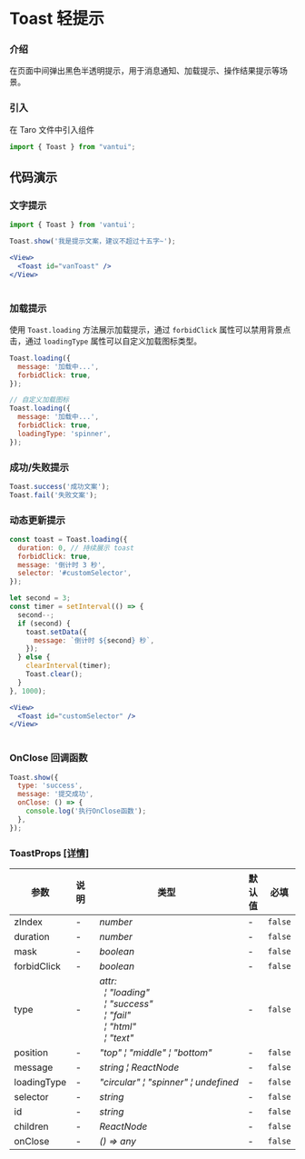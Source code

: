 # Toast 轻提示

### 介绍

在页面中间弹出黑色半透明提示，用于消息通知、加载提示、操作结果提示等场景。

### 引入

在 Taro 文件中引入组件

```js
import { Toast } from "vantui"; 
```

## 代码演示

### 文字提示

```javascript
import { Toast } from 'vantui';

Toast.show('我是提示文案，建议不超过十五字~');
```

```jsx
<View>
  <Toast id="vanToast" />
</View>
 
```

### 加载提示

使用 `Toast.loading` 方法展示加载提示，通过 `forbidClick` 属性可以禁用背景点击，通过 `loadingType` 属性可以自定义加载图标类型。

```javascript
Toast.loading({
  message: '加载中...',
  forbidClick: true,
});

// 自定义加载图标
Toast.loading({
  message: '加载中...',
  forbidClick: true,
  loadingType: 'spinner',
});
```

### 成功/失败提示

```javascript
Toast.success('成功文案');
Toast.fail('失败文案');
```

### 动态更新提示

```javascript
const toast = Toast.loading({
  duration: 0, // 持续展示 toast
  forbidClick: true,
  message: '倒计时 3 秒',
  selector: '#customSelector',
});

let second = 3;
const timer = setInterval(() => {
  second--;
  if (second) {
    toast.setData({
      message: `倒计时 ${second} 秒`,
    });
  } else {
    clearInterval(timer);
    Toast.clear();
  }
}, 1000);
```

```jsx
<View>
  <Toast id="customSelector" />
</View>
 
```

### OnClose 回调函数

```javascript
Toast.show({
  type: 'success',
  message: '提交成功',
  onClose: () => {
    console.log('执行OnClose函数');
  },
});
```
### ToastProps [[详情]](https://github.com/AntmJS/vantui/tree/main/packages/vantui/types/toast.d.ts)   

| 参数 | 说明 | 类型 | 默认值 | 必填 |
| --- | --- | --- | --- | --- |
| zIndex | - | _&nbsp;&nbsp;number<br/>_ | - | `false` |
| duration | - | _&nbsp;&nbsp;number<br/>_ | - | `false` |
| mask | - | _&nbsp;&nbsp;boolean<br/>_ | - | `false` |
| forbidClick | - | _&nbsp;&nbsp;boolean<br/>_ | - | `false` |
| type | - | _&nbsp;&nbsp;attr:<br/>&nbsp;&nbsp;&nbsp;&nbsp;&brvbar;&nbsp;"loading"<br/>&nbsp;&nbsp;&nbsp;&nbsp;&brvbar;&nbsp;"success"<br/>&nbsp;&nbsp;&nbsp;&nbsp;&brvbar;&nbsp;"fail"<br/>&nbsp;&nbsp;&nbsp;&nbsp;&brvbar;&nbsp;"html"<br/>&nbsp;&nbsp;&nbsp;&nbsp;&brvbar;&nbsp;"text"<br/>_ | - | `false` |
| position | - | _&nbsp;&nbsp;"top"&nbsp;&brvbar;&nbsp;"middle"&nbsp;&brvbar;&nbsp;"bottom"<br/>_ | - | `false` |
| message | - | _&nbsp;&nbsp;string&nbsp;&brvbar;&nbsp;ReactNode<br/>_ | - | `false` |
| loadingType | - | _&nbsp;&nbsp;"circular"&nbsp;&brvbar;&nbsp;"spinner"&nbsp;&brvbar;&nbsp;undefined<br/>_ | - | `false` |
| selector | - | _&nbsp;&nbsp;string<br/>_ | - | `false` |
| id | - | _&nbsp;&nbsp;string<br/>_ | - | `false` |
| children | - | _&nbsp;&nbsp;ReactNode<br/>_ | - | `false` |
| onClose | - | _&nbsp;&nbsp;()&nbsp;=>&nbsp;any<br/>_ | - | `false` |

